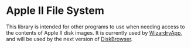 # Apple II File System
This library is intended for other programs to use when needing access to the contents
 of Apple II disk images. It is currently used by [WizardryApp](https://github.com/dmolony/WizardryApp),
  and will be used by the next version of
   [DiskBrowser](https://github.com/dmolony/DiskBrowser2).